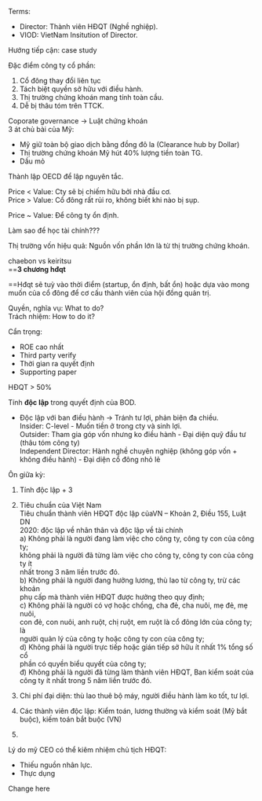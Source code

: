 Terms:  
+ Director: Thành viên HĐQT (Nghề nghiệp).  
+ VIOD: VietNam Insitution of Director.  
  
Hướng tiếp cận: case study  
  
Đặc điểm công ty cổ phần:  
1. Cổ đông thay đổi liên tục  
2. Tách biệt quyền sở hữu với điều hành.  
3. Thị trường chứng khoán mang tính toàn cầu.  
4. Dễ bị thâu tóm trên TTCK.  
  
Coporate governance → Luật chứng khoán  
3 át chủ bài của Mỹ:  
- Mỹ giữ toàn bộ giao dịch bằng đồng đô la (Clearance hub by Dollar)  
- Thị trường chứng khoán Mỹ hút 40% lượng tiền toàn TG.  
- Dầu mỏ  
  
Thành lập OECD để lập nguyên tắc.  
  
Price < Value: Cty sẽ bị chiếm hữu bởi nhà đầu cơ.  
Price > Value: Cổ đông rất rủi ro, không biết khi nào bị sụp.  
  
Price ~ Value: Để công ty ổn định.  
  
  
  
Làm sao để học tài chính???  
  
  
Thị trường vốn hiệu quả: Nguồn vốn phần lớn là từ thị trường chứng khoán.  
  
chaebon vs keiritsu  
==**3 chương hđqt**  
  
==Hđqt sẽ tuỳ vào thời điểm (startup, ổn định, bất ổn) hoặc dựa vào mong muốn của cổ đông để cơ cấu thành viên của hội đồng quản trị.  
  
Quyền, nghĩa vụ: What to do?  
Trách nhiệm: How to do it?  
  
Cẩn trọng:  
+ ROE cao nhất  
+ Third party verify  
+ Thời gian ra quyết định  
+ Supporting paper  
  
HĐQT > 50%  
  
Tính **độc lập** trong quyết định của BOD.  
+ Độc lập với ban điều hành → Tránh tư lợi, phản biện đa chiều.  
Insider: C-level - Muốn tiền ở trong cty và sinh lợi.  
Outsider: Tham gia góp vốn nhưng ko điều hành - Đại diện quỹ đầu tư (thâu tóm công ty)  
Independent Director: Hành nghề chuyên nghiệp (không góp vốn + không điều hành) - Đại diện cổ đông nhỏ lẻ  
  
  
Ôn giữa kỳ:  
1. Tính độc lập + 3  
  
2. Tiêu chuẩn của Việt Nam  
Tiêu chuẩn thành viên HĐQT độc lập củaVN – Khoản 2, Điều 155, Luật DN  
2020: độc lập về nhân thân và độc lập về tài chính  
a) Không phải là người đang làm việc cho công ty, công ty con của công ty;  
không phải là người đã từng làm việc cho công ty, công ty con của công ty ít  
nhất trong 3 năm liền trước đó.  
b) Không phải là người đang hưởng lương, thù lao từ công ty, trừ các khoản  
phụ cấp mà thành viên HĐQT được hưởng theo quy định;  
c) Không phải là người có vợ hoặc chồng, cha đẻ, cha nuôi, mẹ đẻ, mẹ nuôi,  
con đẻ, con nuôi, anh ruột, chị ruột, em ruột là cổ đông lớn của công ty; là  
người quản lý của công ty hoặc công ty con của công ty;  
d) Không phải là người trực tiếp hoặc gián tiếp sở hữu ít nhất 1% tổng số cổ  
phần có quyền biểu quyết của công ty;  
đ) Không phải là người đã từng làm thành viên HĐQT, Ban kiểm soát của  
công ty ít nhất trong 5 năm liền trước đó.  
  
3. Chi phí đại diện: thù lao thuê bộ máy, người điều hành làm ko tốt, tư lợi.  
4. Các thành viên độc lập: Kiểm toán, lương thường và kiểm soát (Mỹ bắt buộc), kiếm toán bắt buộc (VN)  
5.  
  
  
Lý do mỹ CEO có thể kiêm nhiệm chủ tịch HĐQT:  
+ Thiếu nguồn nhân lực.  
+ Thực dụng


Change here